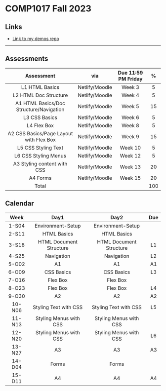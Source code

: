 # COMP1017 Fall 2023

## Links

- [Link to my demos repo](https://github.com/RobbinLawHTMLCSS/html-css-1-demos.git)

---

## Assessments

|Assessment|via|Due 11:59 PM Friday|%|
|:-:|:-:|:-:|:-:|
|L1 HTML Basics|Netlify/Moodle|Week 3|5|
|L2 HTML Doc Structure|Netlify/Moodle|Week 4|5|
|A1 HTML Basics/Doc Structure/Navigation|Netlify/Moodle|Week 5|15|
|L3 CSS Basics|Netlify/Moodle|Week 6|5|
|L4 Flex Box |Netlify/Moodle|Week 8|5|
|A2 CSS Basics/Page Layout with Flex Box|Netlify/Moodle|Week 9|15|
|L5 CSS Styling Text|Netlify/Moodle|Week 10|5|
|L6 CSS Styling Menus|Netlify/Moodle|Week 12|5|
|A3 Styling content with CSS|Netlify/Moodle|Week 13|20|
|A4 Forms|Netlify/Moodle|Week 15|20|
|Total|||100|

## Calendar

|Week|Day1|Day2|Due|
|:-:|:-:|:-:|:-:|
|1-S04|Environment-Setup|Environment-Setup|
|2-S11|HTML Basics|HTML Basics||
|3-S18|HTML Document Structure|HTML Document Structure|L1|
|4-S25|Navigation|Navigation|L2|
|5-O02|A1|A1|A1|
|6-O09|CSS Basics|CSS Basics|L3|
|7-O16|Flex Box|Flex Box||
|8-O23|Flex Box|Flex Box|L4|
|9-O30|A2|A2|A2|
|10-N06|Styling Text with CSS|Styling Text with CSS|L5|
|11-N13|Styling Menus with CSS|Styling Menus with CSS||
|12-N20|Styling Menus with CSS|Styling Menus with CSS|L6|
|13-N27|A3|A3|A3|
|14-D04|Forms|Forms||
|15-D11|A4|A4|A4|